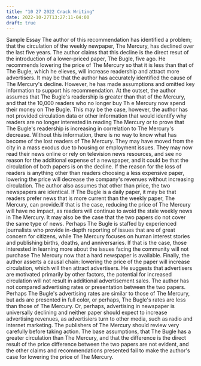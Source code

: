 ```yaml
---
title: "10 27 2022 Crack Writing"
date: 2022-10-27T13:27:11-04:00
draft: true
---
```


Sample Essay
The author of this recommendation has identified a problem; that the circulation of the weekly newpaper, The Mercury, has declined over the last five years. The author claims that this decline is the direct resut of the introduction of a lower-priced paper, The Bugle, five ago. He recommends lowering the price of The Mercury so that it is less than that of The Bugle, which he elieves, will increase readership and attract more advertisers. It may be that the author has accurately identified the cause of The Mercury's decline. However, he has made assumptions and omitted key information to support his recommendation.
 At the outset, the author assumes that The Bugle's readership is greater than that of the Mercury, and that the 10,000 readers who no longer buy Th e Mercury now spend their money on The Bugle. This may be the case, however, the author has not provided circulation data or other information that would identify why readers are no longer interested in reading The Mercury or to prove that The Bugle's readership is increasing in correlation to The Mercury's decrease. Without this information, there is no way to know what has become of the lost readers of The Mercury. They may have moved from the city in a mass exodus due to housing or employment issues. They may now read their news online or rely on television news resources, and see no reason for the additional expense of a newspaper, and it could be that the circulation of both papers is on the decline. If the reason for the loss of readers is anything other than readers choosing a less expensive paper, lowering the price will decrease the company's revenues without increasing circulation.
  The author also assumes that other than price, the two newspapers are identical. If The Bugle is a daily paper, it may be that readers prefer news that is more current than the weekly paper, The Mercury, can provide.If that is the case, reducing the price of The Mercury will have no impact, as readers will continue to avoid the stale weekly news in The Mercury. It may also be the case that the two papers do not cover the same type of news. Perhaps The Bugle is staffed by experienced journalists who provide in-depth reporting of issues that are of great concern for citizens, while The Mercury focuses on human interest stories and publishing births, deaths, and anniversaries. If that is the case, those interested in learning more about the issues facing the community will not purchase The Mercury now that a hard newspaper is available.
  Finally, the author asserts a causal chain: lowering the price of the paper will increase circulation, which will then attract advertisers. He suggests that advertisers are motivated primarily by other factors, the potential for increased circulation will not result in additional advertisement sales. The author has not compared advertising rates or presentation between the two papers. Perhaps The Bugle's advertising rates are similar to those of The Mercury, but ads are presented in full color, or perhaps, The Bugle's rates are less than those of The Mercury. Or, perhaps, advertising in newspaper is universally declining and neither paper should expect to increase advertising revenues, as advertisiers turn to other media, such as radio and internet marketing.
  The publishers of The Mercury should review very carefully before taking action. The base assumptions, that The Bugle has a greater circulation than The Mercury, and that the difference is the direct result of the price difference between the two papers are not evident, and the other claims and recommendations presented fail to make the author's case for lowering the price of The Mercury.
